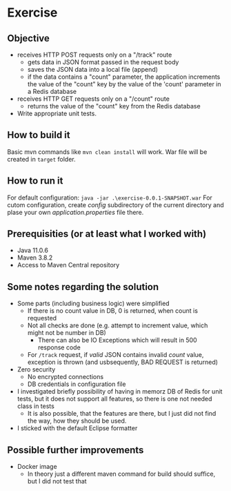 # Exercise
## Objective
- receives HTTP POST requests only on a "/track" route
  - gets data in JSON format passed in the request body
  - saves the JSON data into a local file (append)
  - if the data contains a "count" parameter, the application increments the value of the "count" key by the value of the 'count' parameter in a Redis database
- receives HTTP GET requests only on a "/count" route
  - returns the value of the "count" key from the Redis database
- Write appropriate unit tests.

## How to build it
Basic mvn commands like `mvn clean install` will work.
War file will be created in `target` folder.

## How to run it
For default configuration: `java -jar .\exercise-0.0.1-SNAPSHOT.war`
For cutom configuration, create _config_ subdirectory of the current directory and plase your own _application.properties_ file there.

## Prerequisities (or at least what I worked with)
- Java 11.0.6
- Maven 3.8.2
- Access to Maven Central repository

## Some notes regarding the solution
- Some parts (including business logic) were simplified
  - If there is no count value in DB, 0 is returned, when count is requested
  - Not all checks are done (e.g. attempt to increment value, which might not be number in DB)
    - There can also be IO Exceptions which will result in 500 response code 
  - For `/track` request, if _valid_ JSON contains invalid _count_ value, exception is thrown (and usbsequently, BAD REQUEST is returned)
- Zero security
  - No encrypted connections
  - DB credentials in configuration file 
- I investigated briefly possibility of having in memorz DB of Redis for unit tests, but it does not support all features, so there is one not needed class in tests
  - It is also possible, that the features are there, but I just did not find the way, how they should be used.
- I sticked with the default Eclipse formatter

## Possible further improvements
- Docker image
  - In theory just a different maven command for build should suffice, but I did not test that
